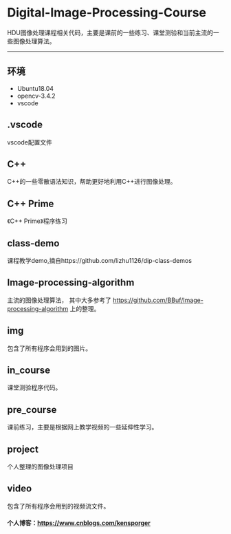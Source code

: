 # Digital-Image-Processing-Course
HDU图像处理课程相关代码，主要是课前的一些练习、课堂测验和当前主流的一些图像处理算法。

---
##  环境
* Ubuntu18.04 
* opencv-3.4.2
* vscode 

## .vscode
vscode配置文件

## C++
C++的一些零散语法知识，帮助更好地利用C++进行图像处理。

## C++ Prime
《C++ Prime》程序练习

## class-demo
课程教学demo,摘自https://github.com/lizhu1126/dip-class-demos
  
## Image-processing-algorithm
主流的图像处理算法， 其中大多参考了 https://github.com/BBuf/Image-processing-algorithm 上的整理。

## img 
包含了所有程序会用到的图片。

## in_course
课堂测验程序代码。

## pre_course
课前练习，主要是根据网上教学视频的一些延伸性学习。

## project
个人整理的图像处理项目

## video
包含了所有程序会用到的视频流文件。

#### 个人博客：https://www.cnblogs.com/kensporger
  
